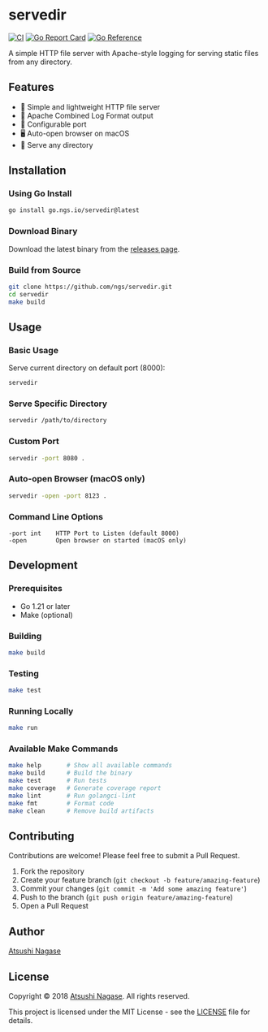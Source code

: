 # servedir

[![CI](https://github.com/ngs/servedir/actions/workflows/ci.yml/badge.svg)](https://github.com/ngs/servedir/actions/workflows/ci.yml)
[![Go Report Card](https://goreportcard.com/badge/go.ngs.io/servedir)](https://goreportcard.com/report/go.ngs.io/servedir)
[![Go Reference](https://pkg.go.dev/badge/go.ngs.io/servedir.svg)](https://pkg.go.dev/go.ngs.io/servedir)

A simple HTTP file server with Apache-style logging for serving static files from any directory.

## Features

- 🚀 Simple and lightweight HTTP file server
- 📝 Apache Combined Log Format output
- 🔧 Configurable port
- 🖥️ Auto-open browser on macOS
- 📁 Serve any directory

## Installation

### Using Go Install

```sh
go install go.ngs.io/servedir@latest
```

### Download Binary

Download the latest binary from the [releases page](https://github.com/ngs/servedir/releases).

### Build from Source

```sh
git clone https://github.com/ngs/servedir.git
cd servedir
make build
```

## Usage

### Basic Usage

Serve current directory on default port (8000):

```sh
servedir
```

### Serve Specific Directory

```sh
servedir /path/to/directory
```

### Custom Port

```sh
servedir -port 8080 .
```

### Auto-open Browser (macOS only)

```sh
servedir -open -port 8123 .
```

### Command Line Options

```
-port int    HTTP Port to Listen (default 8000)
-open        Open browser on started (macOS only)
```

## Development

### Prerequisites

- Go 1.21 or later
- Make (optional)

### Building

```sh
make build
```

### Testing

```sh
make test
```

### Running Locally

```sh
make run
```

### Available Make Commands

```sh
make help       # Show all available commands
make build      # Build the binary
make test       # Run tests
make coverage   # Generate coverage report
make lint       # Run golangci-lint
make fmt        # Format code
make clean      # Remove build artifacts
```

## Contributing

Contributions are welcome! Please feel free to submit a Pull Request.

1. Fork the repository
2. Create your feature branch (`git checkout -b feature/amazing-feature`)
3. Commit your changes (`git commit -m 'Add some amazing feature'`)
4. Push to the branch (`git push origin feature/amazing-feature`)
5. Open a Pull Request

## Author

[Atsushi Nagase](https://ngs.io/)

## License

Copyright &copy; 2018 [Atsushi Nagase](https://ngs.io/). All rights reserved.

This project is licensed under the MIT License - see the [LICENSE](LICENSE) file for details.
